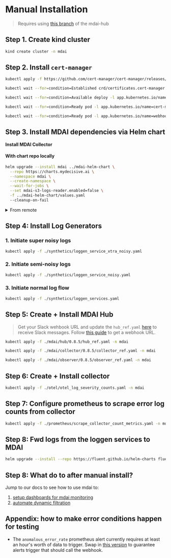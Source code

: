 # Manual Installation

> Requires using [this branch](https://github.com/DecisiveAI/mdai-labs/tree/rlaw/ENG-564-error-log-alerting) of the mdai-hub

## Step 1. Create kind cluster

```sh
kind create cluster -n mdai
```

## Step 2. Install `cert-manager`

```sh
kubectl apply -f https://github.com/cert-manager/cert-manager/releases/latest/download/cert-manager.yaml --timeout=60s >/dev/null 2>&1 || echo "⚠️ cert-manager: unable to deploy"

kubectl wait --for=condition=Established crd/certificates.cert-manager.io --timeout=60s >/dev/null 2>&1 || echo "⚠️ cert-manager CRD not available"

kubectl wait --for=condition=Available deploy -l app.kubernetes.io/name=cert-manager -n cert-manager --timeout=180s >/dev/null 2>&1 || echo "⚠️ cert-manager deployments not available"

kubectl wait --for=condition=Ready pod -l app.kubernetes.io/name=cert-manager -n cert-manager --timeout=180s >/dev/null 2>&1 || echo "⚠️ cert-manager pods not ready"

kubectl wait --for=condition=Ready pod -l app.kubernetes.io/name=webhook -n cert-manager --timeout=120s >/dev/null 2>&1 || echo "⚠️ cert-manager webhook not ready"
```

## Step 3. Install MDAI dependencies via Helm chart

**Install MDAI Collector**

#### With chart repo locally

```sh
helm upgrade --install mdai ../mdai-helm-chart \
  --repo https://charts.mydecisive.ai \
  --namespace mdai \
  --create-namespace \
  --wait-for-jobs \
  --set mdai-s3-logs-reader.enabled=false \
  -f ../mdai-helm-chart/values.yaml
  --cleanup-on-fail
```

<details>

<summary>From remote</summary>

```sh
helm upgrade --install mdai mdai-hub \
  --repo https://charts.mydecisive.ai \
  --namespace mdai \
  --create-namespace \
  --version v0.8.5-dev \
  --set mdai-operator.manager.env.otelSdkDisabled=true \
  --set mdai-gateway.otelSdkDisabled=true \
  --set mdai-s3-logs-reader.enabled=false \
  --cleanup-on-fail >/dev/null 2>&1 || echo "⚠️ mdai: unable to install helm chart"
```

</details>

## Step 4: Install Log Generators

### 1. Initiate super noisy logs
```sh
kubectl apply -f ./synthetics/loggen_service_xtra_noisy.yaml
```

### 2. Initiate semi-noisy logs
```sh
kubectl apply -f ./synthetics/loggen_service_noisy.yaml
```

### 3. Initiate normal log flow
```sh
kubectl apply -f ./synthetics/loggen_services.yaml
```

## Step 5: Create + Install MDAI Hub

> Get your Slack wehbook URL and update the `hub_ref.yaml` [here](https://github.com/DecisiveAI/mdai-labs/blob/00b05e9589d53b6cfac3361c4605b38f41b702a3/mdai/hub/0.8.5/hub_ref.yaml#L88-L109) to receive Slack messages. Follow [this guide](https://api.slack.com/messaging/webhooks) to get a webhook URL.

```sh
kubectl apply -f ./mdai/hub/0.8.5/hub_ref.yaml -n mdai
```
```sh
kubectl apply -f ./mdai/collector/0.8.5/collector_ref.yaml -n mdai
```
```sh
kubectl apply -f ./mdai/observer/0.8.5/observer_ref.yaml -n mdai
```

## Step 6: Create + Install collector

```sh
kubectl apply -f ./otel/otel_log_severity_counts.yaml -n mdai
```

## Step 7: Configure prometheus to scrape error log counts from collector

```sh
kubectl apply -f ./prometheus/scrape_collector_count_metrics.yaml -n mdai
```

## Step 8: Fwd logs from the loggen services to MDAI
```sh
helm upgrade --install --repo https://fluent.github.io/helm-charts fluent fluentd -f ./synthetics/loggen_fluent_config.yaml
```

## Step 8: What do to after manual install?

Jump to our docs to see how to use mdai to:
1. [setup dashboards for mdai monitoring](https://docs.mydecisive.ai/quickstart/dashboard/index.html)
2. [automate dynamic filtration](https://docs.mydecisive.ai/quickstart/filter/index.html)

## Appendix: how to make error conditions happen for testing

* The `anomalous_error_rate` prometheus alert currently requires at least an hour's worth of data to trigger. Swap in [this version](https://github.com/DecisiveAI/mdai-labs/blob/e5c0309ad478cdd441c7463def5b0a9390cbb40b/mdai/hub/0.8.5/hub_ref.yaml#L66-L73) to guarantee alerts trigger that should call the webhook.